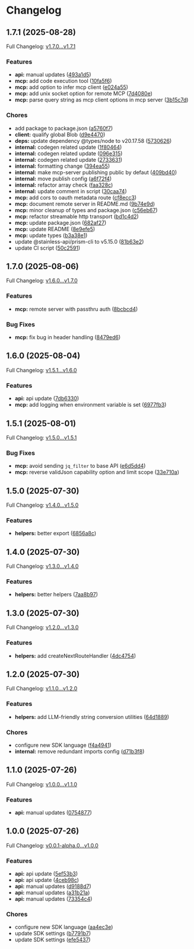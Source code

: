 # Changelog

## 1.7.1 (2025-08-28)

Full Changelog: [v1.7.0...v1.7.1](https://github.com/aiinbx/aiinbx-ts/compare/v1.7.0...v1.7.1)

### Features

* **api:** manual updates ([493a1d5](https://github.com/aiinbx/aiinbx-ts/commit/493a1d53fdbb9eebc76ee1610290a1c618eff188))
* **mcp:** add code execution tool ([10fa5f6](https://github.com/aiinbx/aiinbx-ts/commit/10fa5f6824a0751e2195a12b87925553cbd8da03))
* **mcp:** add option to infer mcp client ([e024a55](https://github.com/aiinbx/aiinbx-ts/commit/e024a555aa3d33374c26d727aac8d3f7e21cb196))
* **mcp:** add unix socket option for remote MCP ([7d4080e](https://github.com/aiinbx/aiinbx-ts/commit/7d4080e37b0c74e11648edd673e051dfebc98010))
* **mcp:** parse query string as mcp client options in mcp server ([3b15c7d](https://github.com/aiinbx/aiinbx-ts/commit/3b15c7d5df05989ff97c72049a309f0d4333c5e5))


### Chores

* add package to package.json ([a5760f7](https://github.com/aiinbx/aiinbx-ts/commit/a5760f777751d69aeab9b06b9b26155bae443008))
* **client:** qualify global Blob ([d9e4470](https://github.com/aiinbx/aiinbx-ts/commit/d9e4470041b21433efc660513fc231bc12904d24))
* **deps:** update dependency @types/node to v20.17.58 ([5730626](https://github.com/aiinbx/aiinbx-ts/commit/5730626726b7c1353086ea6cddcebd0e8034d26e))
* **internal:** codegen related update ([1f80464](https://github.com/aiinbx/aiinbx-ts/commit/1f80464cd8d45095958e9a1efffe718c5ca625ef))
* **internal:** codegen related update ([096e315](https://github.com/aiinbx/aiinbx-ts/commit/096e31564fdd76325ae932f8df7bad75846a2086))
* **internal:** codegen related update ([2733631](https://github.com/aiinbx/aiinbx-ts/commit/27336319b0113dc4ae212012f785a3d9579b8a48))
* **internal:** formatting change ([394ea55](https://github.com/aiinbx/aiinbx-ts/commit/394ea5551dc3ea91747a9320a6e4f7c16156dd83))
* **internal:** make mcp-server publishing public by defaut ([409bd40](https://github.com/aiinbx/aiinbx-ts/commit/409bd40fc45e37ba0ff08379a5bee3f9750ddb50))
* **internal:** move publish config ([a6f72f4](https://github.com/aiinbx/aiinbx-ts/commit/a6f72f420bce5db2861aaa6e046e59d5f59610fb))
* **internal:** refactor array check ([faa328c](https://github.com/aiinbx/aiinbx-ts/commit/faa328c5e2d5e3f4830e2b072e77ec9f710c400b))
* **internal:** update comment in script ([30caa74](https://github.com/aiinbx/aiinbx-ts/commit/30caa742b9e82afeb62881841c5c7d05e7e41296))
* **mcp:** add cors to oauth metadata route ([cf8ecc3](https://github.com/aiinbx/aiinbx-ts/commit/cf8ecc30687fba855bfc7d54a7e1bf66be82d442))
* **mcp:** document remote server in README.md ([9b74e9d](https://github.com/aiinbx/aiinbx-ts/commit/9b74e9ddd107c3aecbe06c1d4875d5e623e95ecb))
* **mcp:** minor cleanup of types and package.json ([c56eb67](https://github.com/aiinbx/aiinbx-ts/commit/c56eb677ff00fdb312f81f1948d9d72b80ebeab5))
* **mcp:** refactor streamable http transport ([bd1c4d2](https://github.com/aiinbx/aiinbx-ts/commit/bd1c4d2342f20494855af5a63af2fe6a26781843))
* **mcp:** update package.json ([682af27](https://github.com/aiinbx/aiinbx-ts/commit/682af27adecdcda96c74c1fd8df90ab39feb9089))
* **mcp:** update README ([8e9efe5](https://github.com/aiinbx/aiinbx-ts/commit/8e9efe557456981f4871fefe6320403cc31805dd))
* **mcp:** update types ([b3a38e1](https://github.com/aiinbx/aiinbx-ts/commit/b3a38e1d801ae2e28e2baef991ca32080db47beb))
* update @stainless-api/prism-cli to v5.15.0 ([81b63e2](https://github.com/aiinbx/aiinbx-ts/commit/81b63e2b70db77c5132a5f09e46eaba24f20e4c4))
* update CI script ([50c2591](https://github.com/aiinbx/aiinbx-ts/commit/50c2591dc384be46e98bc14114177d28b88b35c0))

## 1.7.0 (2025-08-06)

Full Changelog: [v1.6.0...v1.7.0](https://github.com/aiinbx/aiinbx-ts/compare/v1.6.0...v1.7.0)

### Features

* **mcp:** remote server with passthru auth ([8bcbcd4](https://github.com/aiinbx/aiinbx-ts/commit/8bcbcd4ec44da7e5a85db15790bee2165abea0fb))


### Bug Fixes

* **mcp:** fix bug in header handling ([8479ed6](https://github.com/aiinbx/aiinbx-ts/commit/8479ed64743e595ce87cf1d653710cfbcce3ca5c))

## 1.6.0 (2025-08-04)

Full Changelog: [v1.5.1...v1.6.0](https://github.com/aiinbx/aiinbx-ts/compare/v1.5.1...v1.6.0)

### Features

* **api:** api update ([7db6330](https://github.com/aiinbx/aiinbx-ts/commit/7db633062a76f3f434ddbd85b0fbd1feeaa00375))
* **mcp:** add logging when environment variable is set ([6977fb3](https://github.com/aiinbx/aiinbx-ts/commit/6977fb3e93159c6d75d0add28543a61165ce46f3))

## 1.5.1 (2025-08-01)

Full Changelog: [v1.5.0...v1.5.1](https://github.com/aiinbx/aiinbx-ts/compare/v1.5.0...v1.5.1)

### Bug Fixes

* **mcp:** avoid sending `jq_filter` to base API ([e6d5dd4](https://github.com/aiinbx/aiinbx-ts/commit/e6d5dd4255974dc46f0cbc712f2853490d20a917))
* **mcp:** reverse validJson capability option and limit scope ([33e710a](https://github.com/aiinbx/aiinbx-ts/commit/33e710a7a4c32f6baf2fe8249e7dd3847e2dfb7d))

## 1.5.0 (2025-07-30)

Full Changelog: [v1.4.0...v1.5.0](https://github.com/aiinbx/aiinbx-ts/compare/v1.4.0...v1.5.0)

### Features

* **helpers:** better export ([6856a8c](https://github.com/aiinbx/aiinbx-ts/commit/6856a8c986ff63e7833e8105ef7d2d2efbdd26ac))

## 1.4.0 (2025-07-30)

Full Changelog: [v1.3.0...v1.4.0](https://github.com/aiinbx/aiinbx-ts/compare/v1.3.0...v1.4.0)

### Features

* **helpers:** better helpers ([7aa8b97](https://github.com/aiinbx/aiinbx-ts/commit/7aa8b9756eeaef226509c1d7f8947c31fee509a9))

## 1.3.0 (2025-07-30)

Full Changelog: [v1.2.0...v1.3.0](https://github.com/aiinbx/aiinbx-ts/compare/v1.2.0...v1.3.0)

### Features

* **helpers:** add createNextRouteHandler ([4dc4754](https://github.com/aiinbx/aiinbx-ts/commit/4dc475454cbfe8546aa5347194e439b85b093a78))

## 1.2.0 (2025-07-30)

Full Changelog: [v1.1.0...v1.2.0](https://github.com/aiinbx/aiinbx-ts/compare/v1.1.0...v1.2.0)

### Features

* **helpers:** add LLM-friendly string conversion utilities ([64d1889](https://github.com/aiinbx/aiinbx-ts/commit/64d188917afabc4eaec4b4223882947deb977c9f))


### Chores

* configure new SDK language ([f4a4941](https://github.com/aiinbx/aiinbx-ts/commit/f4a4941e0a12d3488a87e12ecf9c2fb5bc234ac2))
* **internal:** remove redundant imports config ([d71b3f8](https://github.com/aiinbx/aiinbx-ts/commit/d71b3f8cdae08d944117c14ec139695aa8a831bd))

## 1.1.0 (2025-07-26)

Full Changelog: [v1.0.0...v1.1.0](https://github.com/aiinbx/aiinbx-ts/compare/v1.0.0...v1.1.0)

### Features

* **api:** manual updates ([0754877](https://github.com/aiinbx/aiinbx-ts/commit/07548778cb5397ac4716e718b96562ccfc72e791))

## 1.0.0 (2025-07-26)

Full Changelog: [v0.0.1-alpha.0...v1.0.0](https://github.com/aiinbx/aiinbx-ts/compare/v0.0.1-alpha.0...v1.0.0)

### Features

* **api:** api update ([5ef53b3](https://github.com/aiinbx/aiinbx-ts/commit/5ef53b301ca7056cae7543262f9d370a969a27ef))
* **api:** api update ([4ceb98c](https://github.com/aiinbx/aiinbx-ts/commit/4ceb98cd61e51461015e7444a5fc7e2dbdec8019))
* **api:** manual updates ([d9188d7](https://github.com/aiinbx/aiinbx-ts/commit/d9188d7de472df81c9a1dacf74645912c88e5a1f))
* **api:** manual updates ([a31b21a](https://github.com/aiinbx/aiinbx-ts/commit/a31b21a840207e842a1f7cbf109f1998b3f6fe61))
* **api:** manual updates ([73354c4](https://github.com/aiinbx/aiinbx-ts/commit/73354c45b07ef613598ded1941746a3eefe0a038))


### Chores

* configure new SDK language ([aa4ec3e](https://github.com/aiinbx/aiinbx-ts/commit/aa4ec3e434cf3c926702c84cd99970c3af2ea968))
* update SDK settings ([b7791b7](https://github.com/aiinbx/aiinbx-ts/commit/b7791b79c928ce2248cf70bcd44819be6bf79870))
* update SDK settings ([efe5437](https://github.com/aiinbx/aiinbx-ts/commit/efe54375cf46e7f554cb8ec921f89f8d44eccf48))
